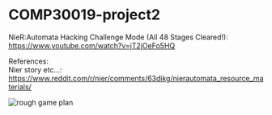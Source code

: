 # COMP30019-project2

NieR:Automata Hacking Challenge Mode (All 48 Stages Cleared!):
https://www.youtube.com/watch?v=jT2jOeFo5HQ

References: <br>
Nier story etc...: https://www.reddit.com/r/nier/comments/63dikg/nierautomata_resource_materials/


![rough game plan](https://user-images.githubusercontent.com/23565753/30105781-f55da60c-933c-11e7-8a7d-7c6df8f4af2b.png)

